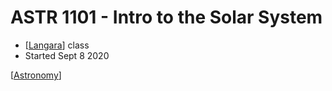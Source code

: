# ASTR 1101 - Intro to the Solar System

- [[Langara]] class
- Started Sept 8 2020

[[Astronomy]]

[//begin]: # "Autogenerated link references for markdown compatibility"
[Langara]: langara "Langara"
[Astronomy]: astronomy "Astronomy"
[//end]: # "Autogenerated link references"
